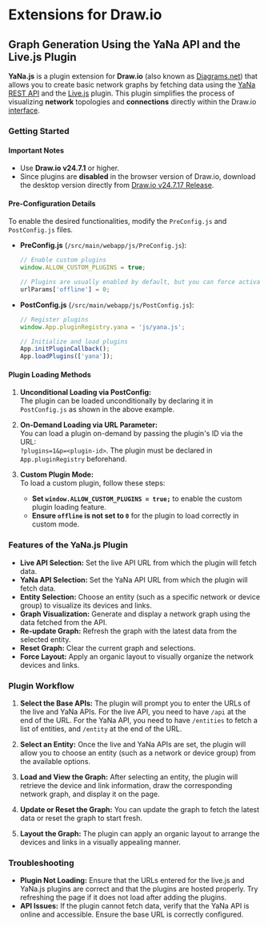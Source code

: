 # Extensions for Draw.io

## Graph Generation Using the YaNa API and the Live.js Plugin

**YaNa.js** is a plugin extension for **Draw.io** (also known as [Diagrams.net](https://diagrams.net)) that allows you to create basic network graphs by fetching data using the [YaNa REST API](https://tools.zenetys.com/yana-core/v1/entity/demo/devices) and the [Live.js](https://draw.zenetys.com/plugins/live.js) plugin. This plugin simplifies the process of visualizing **network** topologies and **connections** directly within the Draw.io [interface](https://app.diagrams.net).

### Getting Started

#### Important Notes

- Use **Draw.io v24.7.1** or higher.
- Since plugins are **disabled** in the browser version of Draw.io, download the desktop version directly from [Draw.io v24.7.17 Release](https://github.com/jgraph/drawio/releases/tag/v24.7.17).

#### Pre-Configuration Details

To enable the desired functionalities, modify the `PreConfig.js` and `PostConfig.js` files.

- **PreConfig.js** (`/src/main/webapp/js/PreConfig.js`):
  ```javascript
  // Enable custom plugins
  window.ALLOW_CUSTOM_PLUGINS = true;

  // Plugins are usually enabled by default, but you can force activation if needed
  urlParams['offline'] = 0;
  ```

- **PostConfig.js** (`/src/main/webapp/js/PostConfig.js`):
  ```javascript
  // Register plugins
  window.App.pluginRegistry.yana = 'js/yana.js';

  // Initialize and load plugins
  App.initPluginCallback();
  App.loadPlugins(['yana']);
  ```

#### Plugin Loading Methods

1. **Unconditional Loading via PostConfig:**  
   The plugin can be loaded unconditionally by declaring it in `PostConfig.js` as shown in the above example.
   
2. **On-Demand Loading via URL Parameter:**  
   You can load a plugin on-demand by passing the plugin's ID via the URL:  
   `?plugins=1&p=<plugin-id>`. The plugin must be declared in `App.pluginRegistry` beforehand.

3. **Custom Plugin Mode:**  
   To load a custom plugin, follow these steps:
   - **Set `window.ALLOW_CUSTOM_PLUGINS = true;`** to enable the custom plugin loading feature.
   - **Ensure `offline` is not set to `0`** for the plugin to load correctly in custom mode.

### Features of the YaNa.js Plugin

- **Live API Selection:** Set the live API URL from which the plugin will fetch data.
- **YaNa API Selection:** Set the YaNa API URL from which the plugin will fetch data.
- **Entity Selection:** Choose an entity (such as a specific network or device group) to visualize its devices and links.
- **Graph Visualization:** Generate and display a network graph using the data fetched from the API.
- **Re-update Graph:** Refresh the graph with the latest data from the selected entity.
- **Reset Graph:** Clear the current graph and selections.
- **Force Layout:** Apply an organic layout to visually organize the network devices and links.

### Plugin Workflow

1. **Select the Base APIs:**
   The plugin will prompt you to enter the URLs of the live and YaNa APIs. For the live API, you need to have `/api` at the end of the URL. For the YaNa API, you need to have `/entities` to fetch a list of entities, and `/entity` at the end of the URL.

2. **Select an Entity:**
   Once the live and YaNa APIs are set, the plugin will allow you to choose an entity (such as a network or device group) from the available options.

3. **Load and View the Graph:**
   After selecting an entity, the plugin will retrieve the device and link information, draw the corresponding network graph, and display it on the page.

4. **Update or Reset the Graph:**
   You can update the graph to fetch the latest data or reset the graph to start fresh.

5. **Layout the Graph:**
   The plugin can apply an organic layout to arrange the devices and links in a visually appealing manner.

### Troubleshooting

- **Plugin Not Loading:** Ensure that the URLs entered for the live.js and YaNa.js plugins are correct and that the plugins are hosted properly. Try refreshing the page if it does not load after adding the plugins.
- **API Issues:** If the plugin cannot fetch data, verify that the YaNa API is online and accessible. Ensure the base URL is correctly configured.